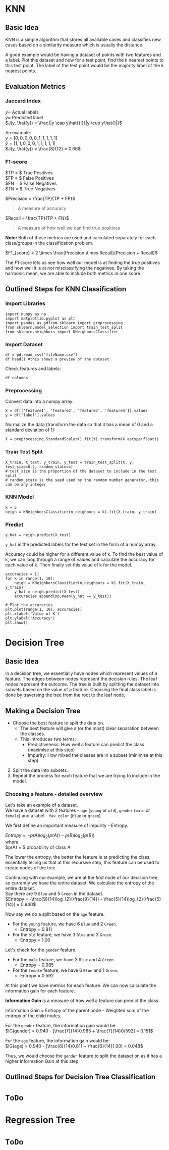 # KNN 
## Basic Idea
KNN is a simple algorithm that stores all available cases and classifies new cases based on a similarity measure which is usually the distance.  

A good example would be having a dataset of points with two features and a label. Plot this dataset and now for a test point, find the k nearest points to this test point. The label of the test point would be the majority label of the k nearest points.

## Evaluation Metrics
### Jaccard Index
$y =$ Actual labels  
$\hat{y} =$ Predicted label  
$J(y, \hat{y}) = \frac{|y \cap y\hat{}|}{|y \cup y\hat{}|}$

An example:  
$y = [0, 0, 0, 0, 0, 1, 1, 1, 1, 1]$  
$\hat{y} = [1, 1, 0, 0, 0, 1, 1, 1, 1, 1]$  
$J(y, \hat{y}) = \frac{8}{12} = 0.66$

### F1-score
$TP = $ True Positives  
$FP = $ False Positives  
$FN = $ False Negatives  
$TN = $ True Negatives  

$Precision = \frac{TP}{TP + FP}$
> A measure of accuracy  

$Recall = \frac{TP}{TP + FN}$  
> A measure of how well we can find true positives


**Note:** Both of these metrics are used and calculated separately for each class/groups in the classification problem.

$F1_{score} = 2 \times \frac{Precision \times Recall}{Precision + Recall}$

The F1 score lets us see how well our model is at finding the true positives and how well it is at not misclassifying the negatives. By taking the harmonic mean, we are able to include both metrics in one score.

## Outlined Steps for KNN Classification
### Import Libraries
~~~
import numpy as np
import matplotlib.pyplot as plt
import pandas as pdfrom sklearn import preprocessing
from sklearn.model_selection import train_test_split
from sklearn.neighbors import KNeighborsClassifier
~~~

### Import Dataset
~~~
df = pd.read_csv("fileName.csv")
df.head() #this shows a preview of the dataset
~~~

Check features and labels:
~~~
df.columns
~~~

### Preprocessing

Convert data into a numpy array:
~~~
X = df[['feature1', 'feature2', 'feature3', 'feature4']].values
y = df['label'].values
~~~

Normalize the data (transform the data so that it has a mean of 0 and a standard deviation of 1):
~~~
X = preprocessing.StandardScaler().fit(X).transform(X.astype(float))
~~~

### Train Test Split
~~~
X_train, X_test, y_train, y_test = train_test_split(X, y, test_size=0.2, random_state=4)
# test_size is the proportion of the dataset to include in the test split
# random_state is the seed used by the random number generator, this can be any integer
~~~


### KNN Model
~~~
k = 5
neigh = KNeighborsClassifier(n_neighbors = k).fit(X_train, y_train)
~~~

### Predict
~~~
y_hat = neigh.predict(X_test)
~~~

`y_hat` is the predicted labels for the test set in the form of a numpy array.

Accuracy could be higher for a different value of k. To find the best value of k, we can loop through a range of values and calculate the accuracy for each value of k. Then finally set this value of k for the model.

~~~
accuracies = []
for k in range(1, 10):
    neigh = KNeighborsClassifier(n_neighbors = k).fit(X_train, y_train)
    y_hat = neigh.predict(X_test)
    accuracies.append(np.mean(y_hat == y_test))

# Plot the accuracies
plt.plot(range(1, 10), accuracies)
plt.xlabel('Value of K')
plt.ylabel('Accuracy')
plt.show()
~~~

# Decision Tree
## Basic Idea
In a decision tree, we essentially have nodes which represent values of a feature. The edges between nodes represent the decision rules. The leaf nodes represent the outcome. The tree is built by splitting the dataset into subsets based on the value of a feature. Choosing the final class label is done by traversing the tree from the root to the leaf node. 

## Making a Decision Tree
- Choose the best feature to split the data on.
    - The best feature will give a (or the most) clear separation between the classes.
    - This introduces two terms:
        - Predictiveness: How well a feature can predict the class (maximise at this step)
        - Impurity: How mixed the classes are in a subset (minimise at this step)
2. Split the data into subsets.
3. Repeat the process for each feature that we are trying to include in the model.

### Choosing a feature - detailed overview
Let's take an example of a dataset.  
We have a dataset with 2 features - `age` (`young` or `old`), `gender` (`male` or `female`) and a label -  `fav_color` (`blue` or `green`).

We first define an important measure of impurity - Entropy.  

$Entropy = -p(A)log_{2}(p(A)) - p(B)log_{2}(p(B))$  
where  
$p(A) = $ probability of class A 


The lower the entropy, the better the feature is at predicting the class, essentially telling us that at this recursive step, this feature can be used to create nodes of the tree.

Continuing with our example, we are at the first node of our decision tree, so currently we have the entire dataset. We calculate the entropy of the entire dataset.  
Say there are 9 `Blue` and 5 `Green` in the dataset.  
$Entropy = -\frac{9}{14}log_{2}(\frac{9}{14}) - \frac{5}{14}log_{2}(\frac{5}{14}) = 0.940$

Now say we do a split based on the `age` feature.
- For the `young` feature, we have 6 `Blue` and 2 `Green`.
    - Entropy = 0.811
- For the `old` feature, we have 3 `Blue` and 3 `Green`.
    - Entropy = 1.00

Let's check for the `gender` feature.
- For the `male` feature, we have 3 `Blue` and 4 `Green`.
    - Entropy = 0.985
- For the `female` feature, we have 6 `Blue` and 1 `Green`.
    - Entropy = 0.592

At this point we have metrics for each feature. We can now calculate the information gain for each feature.

**Information Gain** is a measure of how well a feature can predict the class.

Information Gain = Entropy of the parent node - Weighted sum of the entropy of the child nodes.

For the `gender` feature, the information gain would be:  
$IG(gender) = 0.940 - [\frac{7}{14}0.985 + \frac{7}{14}0/592] = 0.151$

For the `age` feature, the information gain would be:  
$IG(age) = 0.940 - [\frac{8}{14}0.811 + \frac{6}{14}1.00] = 0.048$

Thus, we would choose the `gender` feature to split the dataset on as it has a higher Information Gain at this step.

## Outlined Steps for Decision Tree Classification
# `ToDo`

# Regression Tree
# `ToDo`